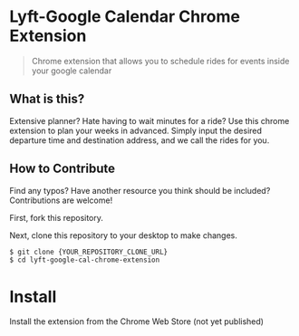 # Lyft-Google Calendar Chrome Extension
> Chrome extension that allows you to schedule rides for events inside your google calendar

## What is this? 
Extensive planner? Hate having to wait minutes for a ride? Use this chrome extension to plan your weeks in advanced. Simply input the desired departure time and destination address, and we call the rides for you. 

## How to Contribute

Find any typos? Have another resource you think should be included? Contributions are welcome!

First, fork this repository.

Next, clone this repository to your desktop to make changes.

```sh
$ git clone {YOUR_REPOSITORY_CLONE_URL}
$ cd lyft-google-cal-chrome-extension
```

# Install
Install the extension from the Chrome Web Store (not yet published)
